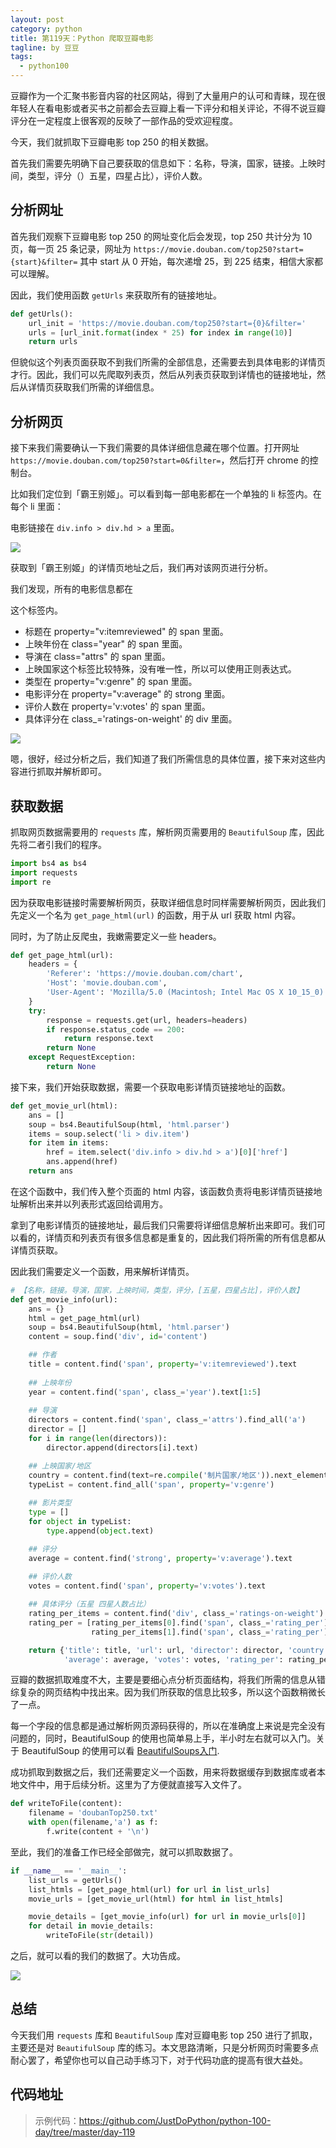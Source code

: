 ```yaml
---
layout: post
category: python
title: 第119天：Python 爬取豆瓣电影
tagline: by 豆豆
tags: 
  - python100
---
```


豆瓣作为一个汇聚书影音内容的社区网站，得到了大量用户的认可和青睐，现在很年轻人在看电影或者买书之前都会去豆瓣上看一下评分和相关评论，不得不说豆瓣评分在一定程度上很客观的反映了一部作品的受欢迎程度。

今天，我们就抓取下豆瓣电影 top 250 的相关数据。

首先我们需要先明确下自己要获取的信息如下：名称，导演，国家，链接。上映时间，类型，评分（）五星，四星占比），评价人数。

<!--more-->

## 分析网址

首先我们观察下豆瓣电影 top 250 的网址变化后会发现，top 250 共计分为 10 页，每一页 25 条记录，网址为 `https://movie.douban.com/top250?start={start}&filter=` 其中 start 从 0 开始，每次递增 25，到 225 结束，相信大家都可以理解。

因此，我们使用函数 `getUrls` 来获取所有的链接地址。

```python
def getUrls():
    url_init = 'https://movie.douban.com/top250?start={0}&filter='
    urls = [url_init.format(index * 25) for index in range(10)]
    return urls
```

但貌似这个列表页面获取不到我们所需的全部信息，还需要去到具体电影的详情页才行。因此，我们可以先爬取列表页，然后从列表页获取到详情也的链接地址，然后从详情页获取我们所需的详细信息。

## 分析网页

接下来我们需要确认一下我们需要的具体详细信息藏在哪个位置。打开网址 `https://movie.douban.com/top250?start=0&filter=`，然后打开 chrome 的控制台。

比如我们定位到「霸王别姬」。可以看到每一部电影都在一个单独的 li 标签内。在每个 li 里面：

电影链接在 `div.info > div.hd > a` 里面。

![](https://raw.githubusercontent.com/JustDoPython/justdopython.github.io/master/assets/images/2020/01/31-douban-movie/top-250-001.png)

获取到「霸王别姬」的详情页地址之后，我们再对该网页进行分析。

我们发现，所有的电影信息都在 <div id="content"> 这个标签内。

+ 标题在 property="v:itemreviewed" 的 span 里面。
+ 上映年份在 class="year" 的 span 里面。
+ 导演在 class="attrs" 的 span 里面。
+ 上映国家这个标签比较特殊，没有唯一性，所以可以使用正则表达式。
+ 类型在 property="v:genre" 的 span 里面。
+ 电影评分在 property="v:average" 的 strong 里面。
+ 评价人数在 property='v:votes' 的 span 里面。
+ 具体评分在 class_='ratings-on-weight' 的 div 里面。

![](https://raw.githubusercontent.com/JustDoPython/justdopython.github.io/master/assets/images/2020/01/31-douban-movie/top-250-002.png)

嗯，很好，经过分析之后，我们知道了我们所需信息的具体位置，接下来对这些内容进行抓取并解析即可。

## 获取数据

抓取网页数据需要用的 `requests` 库，解析网页需要用的 `BeautifulSoup` 库，因此先将二者引我们的程序。

```python
import bs4 as bs4
import requests
import re
```
因为获取电影链接时需要解析网页，获取详细信息时同样需要解析网页，因此我们先定义一个名为 `get_page_html(url)` 的函数，用于从 url 获取 html 内容。

同时，为了防止反爬虫，我嫩需要定义一些 headers。

```python
def get_page_html(url):
    headers = {
        'Referer': 'https://movie.douban.com/chart',
        'Host': 'movie.douban.com',
        'User-Agent': 'Mozilla/5.0 (Macintosh; Intel Mac OS X 10_15_0) AppleWebKit/537.36 (KHTML, like Gecko) Chrome/79.0.3945.88 Safari/537.36'
    }
    try:
        response = requests.get(url, headers=headers)
        if response.status_code == 200:
            return response.text
        return None
    except RequestException:
        return None
```

接下来，我们开始获取数据，需要一个获取电影详情页链接地址的函数。

```python
def get_movie_url(html):
    ans = []
    soup = bs4.BeautifulSoup(html, 'html.parser')
    items = soup.select('li > div.item')
    for item in items:
        href = item.select('div.info > div.hd > a')[0]['href']
        ans.append(href)
    return ans
```

在这个函数中，我们传入整个页面的 html 内容，该函数负责将电影详情页链接地址解析出来并以列表形式返回给调用方。

拿到了电影详情页的链接地址，最后我们只需要将详细信息解析出来即可。我们可以看的，详情页和列表页有很多信息都是重复的，因此我们将所需的所有信息都从详情页获取。

因此我们需要定义一个函数，用来解析详情页。

```python
# 【名称，链接。导演，国家，上映时间，类型，评分，[五星，四星占比]，评价人数】
def get_movie_info(url):
    ans = {}
    html = get_page_html(url)
    soup = bs4.BeautifulSoup(html, 'html.parser')
    content = soup.find('div', id='content')

    ## 作者
    title = content.find('span', property='v:itemreviewed').text
    
    ## 上映年份
    year = content.find('span', class_='year').text[1:5]
    
    ## 导演
    directors = content.find('span', class_='attrs').find_all('a')
    director = []
    for i in range(len(directors)):
        director.append(directors[i].text)

    ## 上映国家/地区
    country = content.find(text=re.compile('制片国家/地区')).next_element
    typeList = content.find_all('span', property='v:genre')
    
    ## 影片类型
    type = []
    for object in typeList:
        type.append(object.text)

    ## 评分
    average = content.find('strong', property='v:average').text
    
    ## 评价人数
    votes = content.find('span', property='v:votes').text

    ## 具体评分（五星 四星人数占比）
    rating_per_items = content.find('div', class_='ratings-on-weight').find_all('div', class_='item')
    rating_per = [rating_per_items[0].find('span', class_='rating_per').text,
                  rating_per_items[1].find('span', class_='rating_per').text]

    return {'title': title, 'url': url, 'director': director, 'country': country, 'year': year, 'type': type,
            'average': average, 'votes': votes, 'rating_per': rating_per}
```

豆瓣的数据抓取难度不大，主要是要细心点分析页面结构，将我们所需的信息从错综复杂的网页结构中找出来。因为我们所获取的信息比较多，所以这个函数稍微长了一点。

每一个字段的信息都是通过解析网页源码获得的，所以在准确度上来说是完全没有问题的，同时，BeautifulSoup 的使用也简单易上手，半小时左右就可以入门。关于 BeautifulSoup 的使用可以看 [BeautifulSoups入门](https:mp.wx.xx).

成功抓取到数据之后，我们还需要定义一个函数，用来将数据缓存到数据库或者本地文件中，用于后续分析。这里为了方便就直接写入文件了。

```python
def writeToFile(content):
    filename = 'doubanTop250.txt'
    with open(filename,'a') as f: 
        f.write(content + '\n')
```

至此，我们的准备工作已经全部做完，就可以抓取数据了。

```python
if __name__ == '__main__':
    list_urls = getUrls()
    list_htmls = [get_page_html(url) for url in list_urls]
    movie_urls = [get_movie_url(html) for html in list_htmls]

    movie_details = [get_movie_info(url) for url in movie_urls[0]]
    for detail in movie_details:
        writeToFile(str(detail))
```

之后，就可以看的我们的数据了。大功告成。

![](https://raw.githubusercontent.com/JustDoPython/justdopython.github.io/master/assets/images/2020/01/31-douban-movie/top-250-003.png)

## 总结

今天我们用 `requests` 库和 `BeautifulSoup` 库对豆瓣电影 top 250 进行了抓取，主要还是对 `BeautifulSoup` 库的练习。本文思路清晰，只是分析网页时需要多点耐心罢了，希望你也可以自己动手练习下，对于代码功底的提高有很大益处。

## 代码地址

> 示例代码：https://github.com/JustDoPython/python-100-day/tree/master/day-119